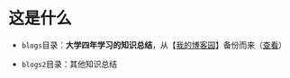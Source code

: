 # 这是什么

- `blogs`目录：**大学四年学习的知识总结**，从【[我的博客园](https://www.cnblogs.com/ryzz)】备份而来（[查看](./blogs/index.md)）

- `blogs2`目录：其他知识总结
